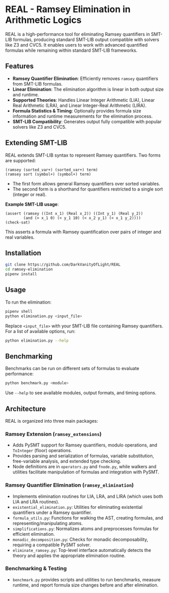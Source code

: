 # REAL - Ramsey Elimination in Arithmetic Logics

REAL is a high-performance tool for eliminating Ramsey quantifiers in SMT-LIB formulas, producing standard SMT-LIB output compatible with solvers like Z3 and CVC5. It enables users to work with advanced quantified formulas while remaining within standard SMT-LIB frameworks.

## Features

* **Ramsey Quantifier Elimination**: Efficiently removes `ramsey` quantifiers from SMT-LIB formulas.
* **Linear Elimination**: The elimination algorithm is linear in both output size and runtime.
* **Supported Theories**: Handles Linear Integer Arithmetic (LIA), Linear Real Arithmetic (LRA), and Linear Integer-Real Arithmetic (LIRA).
* **Formula Statistics & Timing**: Optionally provides formula size information and runtime measurements for the elimination process.
* **SMT-LIB Compatibility**: Generates output fully compatible with popular solvers like Z3 and CVC5.

## Extending SMT-LIB

REAL extends SMT-LIB syntax to represent Ramsey quantifiers. Two forms are supported:

```
(ramsey (sorted_var+) (sorted_var+) term)
(ramsey sort (symbol+) (symbol+) term)
```

* The first form allows general Ramsey quantifiers over sorted variables.
* The second form is a shorthand for quantifiers restricted to a single sort (integer or real).

**Example SMT-LIB usage**:

```smt2
(assert (ramsey ((Int x_1) (Real x_2)) ((Int y_1) (Real y_2))
        (and (> x_1 0) (< y_1 10) (< x_2 y_1) (< x_1 y_2))))
(check-sat)
```

This asserts a formula with Ramsey quantification over pairs of integer and real variables.

## Installation

```bash
git clone https://github.com/DarkVanityOfLight/REAL
cd ramsey-elimination
pipenv install
```

## Usage

To run the elimination:

```bash
pipenv shell
python elimination.py <input_file>
```

Replace `<input_file>` with your SMT-LIB file containing Ramsey quantifiers. For a list of available options, run:

```bash
python elimination.py --help
```

## Benchmarking

Benchmarks can be run on different sets of formulas to evaluate performance:

```bash
python benchmark.py <module>
```

Use `--help` to see available modules, output formats, and timing options.

## Architecture

REAL is organized into three main packages:

### Ramsey Extension (`ramsey_extensions`)

* Adds PySMT support for Ramsey quantifiers, modulo operations, and `ToInteger` (floor) operations.
* Provides parsing and serialization of formulas, variable substitution, free-variable analysis, and extended type checking.
* Node definitions are in `operators.py` and `fnode.py`, while walkers and utilities facilitate manipulation of formulas and integration with PySMT.

### Ramsey Quantifier Elimination (`ramsey_elimination`)

* Implements elimination routines for LIA, LRA, and LIRA (which uses both LIA and LRA routines).
* `existential_elimination.py`: Utilities for eliminating existential quantifiers under a Ramsey quantifier.
* `formula_utils.py`: Functions for walking the AST, creating formulas, and representing/manipulating atoms.
* `simplifications.py`: Normalizes atoms and preprocesses formulas for efficient elimination.
* `monadic_decomposition.py`: Checks for monadic decomposability, requiring a compatible PySMT solver.
* `eliminate_ramsey.py`: Top-level interface automatically detects the theory and applies the appropriate elimination routine.

### Benchmarking & Testing

* `benchmark.py` provides scripts and utilities to run benchmarks, measure runtime, and report formula size changes before and after elimination.
